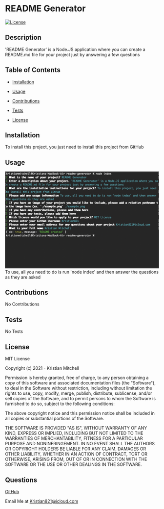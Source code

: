 
  # README Generator
  [![License](https://img.shields.io/badge/License-MIT-red)](https://opensource.org/licenses/MIT)

  ## Description

  'README Generator' is a Node.JS application where you can create a README.md file for your project just by answering a few questions

  ## Table of Contents

  * [Installation](#installation)

  * [Usage](#usage)

  * [Contributions](#contributions)

  * [Tests](#tests)

  * [License](#license)

  ## Installation
  To install this project, you just need to install this project from GitHub

  ## Usage

  ![README Generator](./example.png)
  To use, all you need to do is run 'node index' and then answer the questions as they are asked
  
  ## Contributions

  No Contributions

  ## Tests

  No Tests

  ## License

  MIT License

Copyright (c) 2021 - Kristian Mitchell

Permission is hereby granted, free of charge, to any person obtaining a copy
of this software and associated documentation files (the "Software"), to deal
in the Software without restriction, including without limitation the rights
to use, copy, modify, merge, publish, distribute, sublicense, and/or sell
copies of the Software, and to permit persons to whom the Software is
furnished to do so, subject to the following conditions:

The above copyright notice and this permission notice shall be included in all
copies or substantial portions of the Software.

THE SOFTWARE IS PROVIDED "AS IS", WITHOUT WARRANTY OF ANY KIND, EXPRESS OR
IMPLIED, INCLUDING BUT NOT LIMITED TO THE WARRANTIES OF MERCHANTABILITY,
FITNESS FOR A PARTICULAR PURPOSE AND NONINFRINGEMENT. IN NO EVENT SHALL THE
AUTHORS OR COPYRIGHT HOLDERS BE LIABLE FOR ANY CLAIM, DAMAGES OR OTHER
LIABILITY, WHETHER IN AN ACTION OF CONTRACT, TORT OR OTHERWISE, ARISING FROM,
OUT OF OR IN CONNECTION WITH THE SOFTWARE OR THE USE OR OTHER DEALINGS IN THE
SOFTWARE.

  ## Questions

  [GitHub](https://github.com/Kristian821/)

  Email Me at Kristian821@icloud.com
